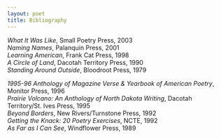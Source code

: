 ```yaml
---
layout: poet
title: Bibliography
---
```



<p><em>What It Was Like</em>, Small Poetry Press, 2003<br />
<em>Naming Names</em>, Palanquin Press, 2001<br />
<em>Learning American</em>, Frank Cat Press, 1998 <br />
<em>A Circle of Land</em>, Dacotah Territory Press, 1990 <br />
<em>Standing Around Outside</em>, Bloodroot Press, 1979</p>

<p><em>1995-96 Anthology of Magazine Verse &amp; Yearbook of American Poetry</em>, Monitor Press, 1996<br />
<em>Prairie Volcano: An Anthology of North Dakota Writing</em>, Dacotah Territory/St. Ives Press, 1995<br />
<em>Beyond Borders</em>, New Rivers/Turnstone Press, 1992<br />
<em>Getting the Knack: 20 Poetry Exercises</em>, NCTE, 1992<br />
<em>As Far as I Can See</em>, Windflower Press, 1989</p>